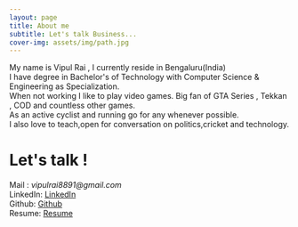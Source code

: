 ```yaml
---
layout: page
title: About me
subtitle: Let's talk Business...
cover-img: assets/img/path.jpg
---
```


My name is Vipul Rai , I currently reside in Bengaluru(India)<br>
I have degree in Bachelor's of Technology with Computer Science & Engineering as Specialization.<br>
When not working I like to play video games. Big fan of GTA Series , Tekkan , COD and countless other games.<br>
As an active cyclist and running go for any whenever possible.<br>
I also love to teach,open for conversation on politics,cricket and technology.

# Let's talk !

Mail : _vipulrai8891@gmail.com_<br>
LinkedIn: [LinkedIn](https://in.linkedin.com/in/vipulrai "LinkedIn Profile")<br>
Github: [Github](https://github.com/vipulrai91)<br>
Resume: [Resume](https://vipulrai91.github.io/resume/)
